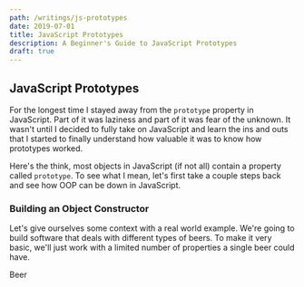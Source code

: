 ```yaml
---
path: /writings/js-prototypes
date: 2019-07-01
title: JavaScript Prototypes
description: A Beginner's Guide to JavaScript Prototypes
draft: true
---
```


## JavaScript Prototypes

For the longest time I stayed away from the `prototype` property in JavaScript. Part of it was laziness and part of it was fear of the unknown. It wasn't until I decided to fully take on JavaScript and learn the ins and outs that I started to finally understand how valuable it was to know how prototypes worked.

Here's the think, most objects in JavaScript (if not all) contain a property called `prototype`. To see what I mean, let's first take a couple steps back and see how OOP can be down in JavaScript.

### Building an Object Constructor

Let's give ourselves some context with a real world example. We're going to build software that deals with different types of beers. To make it very basic, we'll just work with a limited number of properties a single beer could have.

Beer
